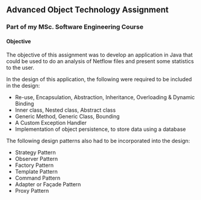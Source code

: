 ## Advanced Object Technology Assignment
### Part of my MSc. Software Engineering Course

#### Objective

The objective of this assignment was to develop an application in Java that could be used to do an analysis of Netflow files and present some statistics to the user.

In the design of this application, the following were required to be included in the design:

* Re-use, Encapsulation, Abstraction, Inheritance, Overloading & Dynamic Binding
* Inner class, Nested class, Abstract class 
* Generic Method, Generic Class, Bounding
* A Custom Exception Handler
* Implementation of object persistence, to store data using a database

The following design patterns also had to be incorporated into the design:

* Strategy Pattern
* Observer Pattern
* Factory Pattern
* Template Pattern
* Command	Pattern								
* Adapter or Façade Pattern					
* Proxy	Pattern
